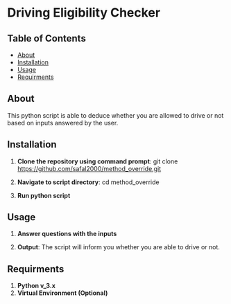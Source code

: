 # Driving Eligibility Checker

## Table of Contents
- [About](#about)
- [Installation](#installation)
- [Usage](#usage)
- [Requirments](#requirments)

## About

This python script is able to deduce whether you are allowed to drive or not based on inputs answered by the user.


## Installation

1. **Clone the repository using command prompt**:
   git clone https://github.com/safal2000/method_override.git
   
2. **Navigate to script directory**:
   cd method_override

3. **Run python script**

## Usage

1. **Answer questions with the inputs**

2. **Output**:
   The script will inform you whether you are able to drive or not.

## Requirments 

1. **Python v_3.x**
2. **Virtual Environment (Optional)**



   

